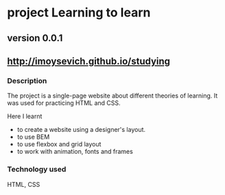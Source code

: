 # project Learning to learn

## version 0.0.1

## http://imoysevich.github.io/studying

### Description
The project is a single-page website about different theories of learning. It was used for practicing HTML and CSS.

Here I learnt 
* to create a website using a designer's layout.  
* to use BEM
* to use flexbox and grid layout
* to work with animation, fonts and frames

### Technology used
HTML, CSS